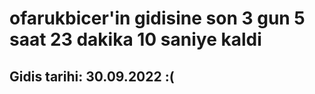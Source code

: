 # ofarukbicer'in gidisine son 3 gun 5 saat 23 dakika 10 saniye kaldi

## Gidis tarihi: 30.09.2022 :(